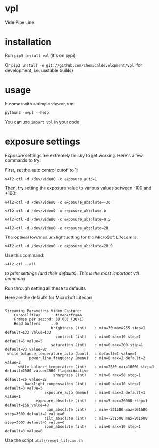 # vpl

Vide Pipe Line


# installation

Run `pip3 install vpl` (it's on pypi)

Or `pip3 install -e git://github.com/chemicaldevelopment/vpl` (for development, i.e. unstable builds)

# usage

It comes with a simple viewer, run:

`python3 -mvpl --help`

You can use `import vpl` in your code

# exposure settings

Exposure settings are extremely finicky to get working. Here's a few commands to try:

First, set the auto control cutoff to 1:

`v4l2-ctl -d /dev/video0 -c exposure_auto=1`

Then, try setting the exposure value to various values between -100 and +100:

`v4l2-ctl -d /dev/video0 -c exposure_absolute=-30`

`v4l2-ctl -d /dev/video0 -c exposure_absolute=0`

`v4l2-ctl -d /dev/video0 -c exposure_absolute=0.5`

`v4l2-ctl -d /dev/video0 -c exposure_absolute=20`

The optimal low/medium light setting for the Micro$oft Lifecam is:

`v4l2-ctl -d /dev/video0 -c exposure_absolute=20.9`


Use this command:

`v4l2-ctl --all`

*to print settings (and their defaults). This is the most important v4l command*

Run through setting all these to defaults


Here are the defaults for Micro$oft Lifecam:

```

Streaming Parameters Video Capture:
	Capabilities     : timeperframe
	Frames per second: 30.000 (30/1)
	Read buffers     : 0
                     brightness (int)    : min=30 max=255 step=1 default=133 value=133
                       contrast (int)    : min=0 max=10 step=1 default=5 value=5
                     saturation (int)    : min=0 max=200 step=1 default=83 value=83
 white_balance_temperature_auto (bool)   : default=1 value=1
           power_line_frequency (menu)   : min=0 max=2 default=2 value=2
      white_balance_temperature (int)    : min=2800 max=10000 step=1 default=4500 value=4500 flags=inactive
                      sharpness (int)    : min=0 max=50 step=1 default=25 value=25
         backlight_compensation (int)    : min=0 max=10 step=1 default=0 value=5
                  exposure_auto (menu)   : min=0 max=3 default=1 value=1
              exposure_absolute (int)    : min=5 max=20000 step=1 default=156 value=40
                   pan_absolute (int)    : min=-201600 max=201600 step=3600 default=0 value=0
                  tilt_absolute (int)    : min=-201600 max=201600 step=3600 default=0 value=0
                  zoom_absolute (int)    : min=0 max=10 step=1 default=0 value=0

```


Use the script `utils/reset_lifecam.sh`

